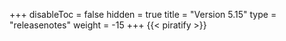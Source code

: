 +++
disableToc = false
hidden = true
title = "Version 5.15"
type = "releasenotes"
weight = -15
+++
{{< piratify >}}
